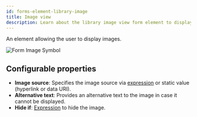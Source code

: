 ```yaml
---
id: forms-element-library-image
title: Image view
description: Learn about the library image view form element to display an image.
---
```


An element allowing the user to display images.

![Form Image Symbol](/img/form-icons/form-image.svg)

## Configurable properties

- **Image source**: Specifies the image source via [expression](../../feel/language-guide/feel-expressions-introduction.md) or static value (hyperlink or data URI).
- **Alternative text**: Provides an alternative text to the image in case it cannot be displayed.
- **Hide if**: [Expression](../../feel/language-guide/feel-expressions-introduction.md) to hide the image.
